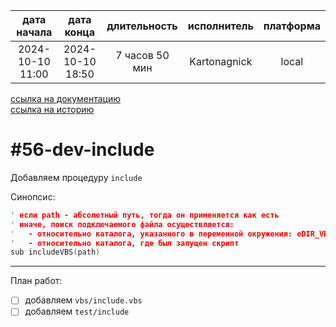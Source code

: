 |   дата начала    |    дата конца    |  длительность  | исполнитель  | платформа |
|:----------------:|:----------------:|:--------------:|:------------:|:---------:|
| 2024-10-10 11:00 | 2024-10-10 18:50 | 7 часов 50 мин | Kartonagnick |   local   |

[ссылка на документацию](../docs.md)  
[ссылка на историю](../history.md#-v056-dev)  

#56-dev-include
===============
Добавляем процедуру `include`  

Синопсис:  

```cpp
' если path - абсолютный путь, тогда он применяется как есть
' иначе, поиск подключаемого файла осуществляется:
'   - относительно каталога, указанного в переменной окружения: eDIR_VBS
'   - относительно каталога, где был запущен скрипт
sub includeVBS(path) 
```

--------------------------------------------------------------------------------

План работ:  
  - [ ] добавляем `vbs/include.vbs`  
  - [ ] добавляем `test/include`  
